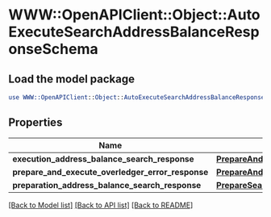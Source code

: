# WWW::OpenAPIClient::Object::AutoExecuteSearchAddressBalanceResponseSchema

## Load the model package
```perl
use WWW::OpenAPIClient::Object::AutoExecuteSearchAddressBalanceResponseSchema;
```

## Properties
Name | Type | Description | Notes
------------ | ------------- | ------------- | -------------
**execution_address_balance_search_response** | [**PrepareAndExecuteSearchAddressBalanceResponse**](PrepareAndExecuteSearchAddressBalanceResponse.md) |  | [optional] 
**prepare_and_execute_overledger_error_response** | [**PrepareAndExecuteOverledgerErrorResponse**](PrepareAndExecuteOverledgerErrorResponse.md) |  | [optional] 
**preparation_address_balance_search_response** | [**PrepareSearchResponseSchema**](PrepareSearchResponseSchema.md) |  | [optional] 

[[Back to Model list]](../README.md#documentation-for-models) [[Back to API list]](../README.md#documentation-for-api-endpoints) [[Back to README]](../README.md)



